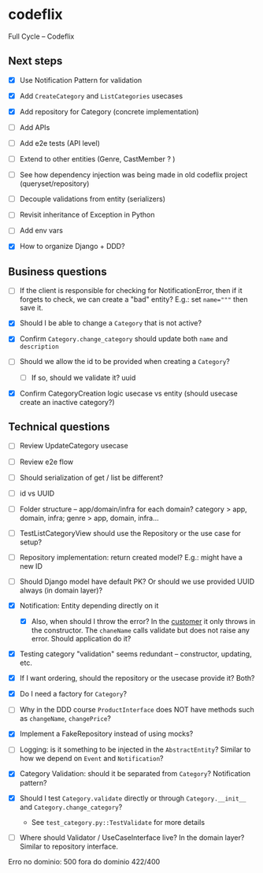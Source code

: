 # codeflix
Full Cycle – Codeflix


## Next steps

- [x] Use Notification Pattern for validation
- [x] Add `CreateCategory` and `ListCategories` usecases
- [x] Add repository for Category (concrete implementation)
- [ ] Add APIs
- [ ] Add e2e tests (API level)
- [ ] Extend to other entities (Genre, CastMember ? )
- [ ] See how dependency injection was being made in old codeflix project (queryset/repository)
- [ ] Decouple validations from entity (serializers)
- [ ] Revisit inheritance of Exception in Python
- [ ] Add env vars
- [x] How to organize Django + DDD?


## Business questions
- [ ] If the client is responsible for checking for NotificationError, then if it forgets to check, we can create a "bad" entity? E.g.: set `name="""` then save it.
- [x] Should I be able to change a `Category` that is not active?
- [x] Confirm `Category.change_category` should update both `name` and `description`
- [ ] Should we allow the id to be provided when creating a `Category`?
  - [ ] If so, should we validate it? uuid
- [x] Confirm CategoryCreation logic usecase vs entity (should usecase create an inactive category?)


## Technical questions
- [ ] Review UpdateCategory usecase
- [ ] Review e2e flow
- [ ] Should serialization of get / list be different?
- [ ] id vs UUID
- [ ] Folder structure – app/domain/infra for each domain? category > app, domain, infra; genre > app, domain, infra...
- [ ] TestListCategoryView should use the Repository or the use case for setup?
- [ ] Repository implementation: return created model? E.g.: might have a new ID
- [ ] Should Django model have default PK? Or should we use provided UUID always (in domain layer)?
- [x] Notification: Entity depending directly on it
  - [x] Also, when should I throw the error? In the [customer](https://github.com/devfullcycle/fc-clean-architecture/blob/main/src/domain/customer/entity/customer.ts) it only throws in the constructor. The `chaneName` calls validate but does not raise any error. Should application do it?
- [x] Testing category "validation" seems redundant – constructor, updating, etc.
- [x] If I want ordering, should the repository or the usecase provide it? Both?
- [x] Do I need a factory for `Category`?
- [ ] Why in the DDD course `ProductInterface` does NOT have methods such as `changeName`, `changePrice`?
- [x] Implement a FakeRepository instead of using mocks?
- [ ] Logging: is it something to be injected in the `AbstractEntity`? Similar to how we depend on `Event` and `Notification`?
- [x] Category Validation: should it be separated from `Category`? Notification pattern?
- [x] Should I test `Category.validate` directly or through `Category.__init__` and `Category.change_category`?
  - See `test_category.py::TestValidate` for more details
- [ ] Where should Validator / UseCaseInterface live? In the domain layer? Similar to repository interface.


Erro no dominio: 500
fora do dominio 422/400
